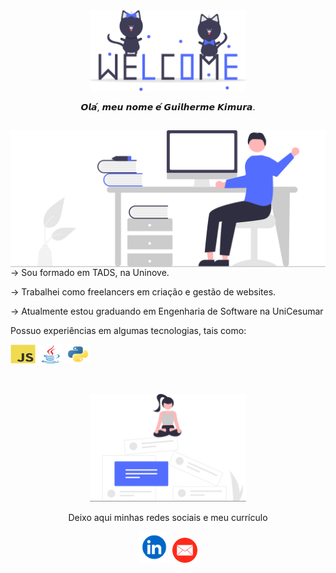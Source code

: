 <div align="center">
  <img src="https://github.com/satoosan/satoosan/blob/main/assets/cats_welcome.svg" width="250px"/>
  <p>𝙊𝙡𝙖́, 𝙢𝙚𝙪 𝙣𝙤𝙢𝙚 𝙚́ 𝙂𝙪𝙞𝙡𝙝𝙚𝙧𝙢𝙚 𝙆𝙞𝙢𝙪𝙧𝙖.</p>
</div>

##  

<div>
  <img src="https://github.com/satoosan/satoosan/blob/main/assets/main_welcome.svg"  width="550px" align="left"/> 
  <p align=""> → Sou formado em TADS, na Uninove.</p>
  <p> → Trabalhei como freelancers em criação e gestão de websites.</p>
  <p> → Atualmente estou graduando em Engenharia de Software na UniCesumar</p>
  <p>Possuo experiências em algumas tecnologias, tais como:</p>
  <img align="" height="30" width="40" src="https://raw.githubusercontent.com/devicons/devicon/master/icons/javascript/javascript-original.svg">
  <img align="" height="30" width="40" src="https://raw.githubusercontent.com/devicons/devicon/master/icons/java/java-original.svg">
  <img align="" height="30" width="40" src="https://raw.githubusercontent.com/devicons/devicon/master/icons/python/python-original.svg">
</div>

 ##

 <br>
<div align="center">
  <img src="https://github.com/satoosan/satoosan/blob/main/assets/social.svg"  width="250px" align=""/> 
  <p>Deixo aqui minhas redes sociais e meu currículo</p>
  <a href="https://www.linkedin.com/in/guisato565/"><img src="https://github.com/satoosan/satoosan/blob/main/assets/icon/linedin_icon.png"  width="50px" align=""/></a>
  <a href="mailto:guilhermesskimura@gmail.com"><img src="https://github.com/satoosan/satoosan/blob/main/assets/icon/email_icon.png"  width="40px" align=""/></a>
</div>



<!-- <img src="https://github.com/satoosan/satoosan/blob/main/assets/main_welcome.svg" /> -->
